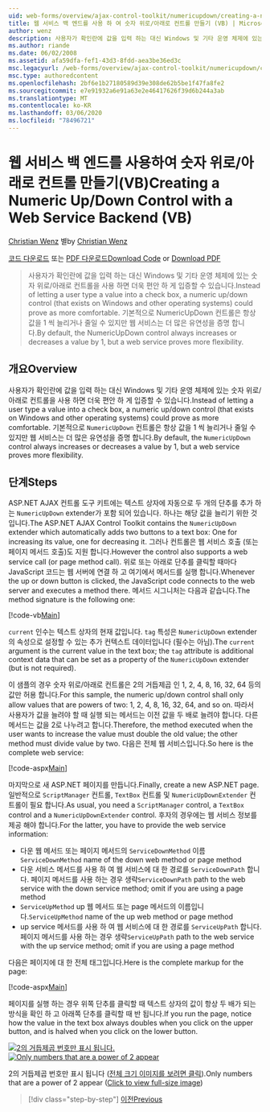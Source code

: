 ```yaml
---
uid: web-forms/overview/ajax-control-toolkit/numericupdown/creating-a-numeric-up-down-control-with-a-web-service-backend-vb
title: 웹 서비스 백 엔드를 사용 하 여 숫자 위로/아래로 컨트롤 만들기 (VB) | Microsoft Docs
author: wenz
description: 사용자가 확인란에 값을 입력 하는 대신 Windows 및 기타 운영 체제에 있는 숫자 위로/아래로 컨트롤을 사용 하 여 더 많은 기간을 입증할 수 있습니다.
ms.author: riande
ms.date: 06/02/2008
ms.assetid: afa59dfa-fef1-43d3-8fdd-aea3be36ed3c
msc.legacyurl: /web-forms/overview/ajax-control-toolkit/numericupdown/creating-a-numeric-up-down-control-with-a-web-service-backend-vb
msc.type: authoredcontent
ms.openlocfilehash: 2bf6e1b27180589d39e308de62b5be1f47fa8fe2
ms.sourcegitcommit: e7e91932a6e91a63e2e46417626f39d6b244a3ab
ms.translationtype: MT
ms.contentlocale: ko-KR
ms.lasthandoff: 03/06/2020
ms.locfileid: "78496721"
---
```

# <a name="creating-a-numeric-updown-control-with-a-web-service-backend-vb"></a><span data-ttu-id="97843-103">웹 서비스 백 엔드를 사용하여 숫자 위로/아래로 컨트롤 만들기(VB)</span><span class="sxs-lookup"><span data-stu-id="97843-103">Creating a Numeric Up/Down Control with a Web Service Backend (VB)</span></span>

<span data-ttu-id="97843-104">[Christian Wenz](https://github.com/wenz) 별</span><span class="sxs-lookup"><span data-stu-id="97843-104">by [Christian Wenz](https://github.com/wenz)</span></span>

<span data-ttu-id="97843-105">[코드 다운로드](https://download.microsoft.com/download/9/3/f/93f8daea-bebd-4821-833b-95205389c7d0/numericupdown1.vb.zip) 또는 [PDF 다운로드](https://download.microsoft.com/download/2/d/c/2dc10e34-6983-41d4-9c08-f78f5387d32b/numericupdown1VB.pdf)</span><span class="sxs-lookup"><span data-stu-id="97843-105">[Download Code](https://download.microsoft.com/download/9/3/f/93f8daea-bebd-4821-833b-95205389c7d0/numericupdown1.vb.zip) or [Download PDF](https://download.microsoft.com/download/2/d/c/2dc10e34-6983-41d4-9c08-f78f5387d32b/numericupdown1VB.pdf)</span></span>

> <span data-ttu-id="97843-106">사용자가 확인란에 값을 입력 하는 대신 Windows 및 기타 운영 체제에 있는 숫자 위로/아래로 컨트롤을 사용 하면 더욱 편안 하 게 입증할 수 있습니다.</span><span class="sxs-lookup"><span data-stu-id="97843-106">Instead of letting a user type a value into a check box, a numeric up/down control (that exists on Windows and other operating systems) could prove as more comfortable.</span></span> <span data-ttu-id="97843-107">기본적으로 NumericUpDown 컨트롤은 항상 값을 1 씩 늘리거나 줄일 수 있지만 웹 서비스는 더 많은 유연성을 증명 합니다.</span><span class="sxs-lookup"><span data-stu-id="97843-107">By default, the NumericUpDown control always increases or decreases a value by 1, but a web service proves more flexibility.</span></span>

## <a name="overview"></a><span data-ttu-id="97843-108">개요</span><span class="sxs-lookup"><span data-stu-id="97843-108">Overview</span></span>

<span data-ttu-id="97843-109">사용자가 확인란에 값을 입력 하는 대신 Windows 및 기타 운영 체제에 있는 숫자 위로/아래로 컨트롤을 사용 하면 더욱 편안 하 게 입증할 수 있습니다.</span><span class="sxs-lookup"><span data-stu-id="97843-109">Instead of letting a user type a value into a check box, a numeric up/down control (that exists on Windows and other operating systems) could prove as more comfortable.</span></span> <span data-ttu-id="97843-110">기본적으로 `NumericUpDown` 컨트롤은 항상 값을 1 씩 늘리거나 줄일 수 있지만 웹 서비스는 더 많은 유연성을 증명 합니다.</span><span class="sxs-lookup"><span data-stu-id="97843-110">By default, the `NumericUpDown` control always increases or decreases a value by 1, but a web service proves more flexibility.</span></span>

## <a name="steps"></a><span data-ttu-id="97843-111">단계</span><span class="sxs-lookup"><span data-stu-id="97843-111">Steps</span></span>

<span data-ttu-id="97843-112">ASP.NET AJAX 컨트롤 도구 키트에는 텍스트 상자에 자동으로 두 개의 단추를 추가 하는 `NumericUpDown` extender가 포함 되어 있습니다. 하나는 해당 값을 늘리기 위한 것입니다.</span><span class="sxs-lookup"><span data-stu-id="97843-112">The ASP.NET AJAX Control Toolkit contains the `NumericUpDown` extender which automatically adds two buttons to a text box: One for increasing its value, one for decreasing it.</span></span> <span data-ttu-id="97843-113">그러나 컨트롤은 웹 서비스 호출 (또는 페이지 메서드 호출)도 지원 합니다.</span><span class="sxs-lookup"><span data-stu-id="97843-113">However the control also supports a web service call (or page method call).</span></span> <span data-ttu-id="97843-114">위로 또는 아래로 단추를 클릭할 때마다 JavaScript 코드는 웹 서버에 연결 하 고 여기에서 메서드를 실행 합니다.</span><span class="sxs-lookup"><span data-stu-id="97843-114">Whenever the up or down button is clicked, the JavaScript code connects to the web server and executes a method there.</span></span> <span data-ttu-id="97843-115">메서드 시그니처는 다음과 같습니다.</span><span class="sxs-lookup"><span data-stu-id="97843-115">The method signature is the following one:</span></span>

[!code-vb[Main](creating-a-numeric-up-down-control-with-a-web-service-backend-vb/samples/sample1.vb)]

<span data-ttu-id="97843-116">`current` 인수는 텍스트 상자의 현재 값입니다. `tag` 특성은 `NumericUpDown` extender의 속성으로 설정할 수 있는 추가 컨텍스트 데이터입니다 (필수는 아님).</span><span class="sxs-lookup"><span data-stu-id="97843-116">The `current` argument is the current value in the text box; the `tag` attribute is additional context data that can be set as a property of the `NumericUpDown` extender (but is not required).</span></span>

<span data-ttu-id="97843-117">이 샘플의 경우 숫자 위로/아래로 컨트롤은 2의 거듭제곱 인 1, 2, 4, 8, 16, 32, 64 등의 값만 허용 합니다.</span><span class="sxs-lookup"><span data-stu-id="97843-117">For this sample, the numeric up/down control shall only allow values that are powers of two: 1, 2, 4, 8, 16, 32, 64, and so on.</span></span> <span data-ttu-id="97843-118">따라서 사용자가 값을 늘려야 할 때 실행 되는 메서드는 이전 값을 두 배로 늘려야 합니다. 다른 메서드는 값을 2로 나누려고 합니다.</span><span class="sxs-lookup"><span data-stu-id="97843-118">Therefore, the method executed when the user wants to increase the value must double the old value; the other method must divide value by two.</span></span> <span data-ttu-id="97843-119">다음은 전체 웹 서비스입니다.</span><span class="sxs-lookup"><span data-stu-id="97843-119">So here is the complete web service:</span></span>

[!code-aspx[Main](creating-a-numeric-up-down-control-with-a-web-service-backend-vb/samples/sample2.aspx)]

<span data-ttu-id="97843-120">마지막으로 새 ASP.NET 페이지를 만듭니다.</span><span class="sxs-lookup"><span data-stu-id="97843-120">Finally, create a new ASP.NET page.</span></span> <span data-ttu-id="97843-121">일반적으로 `ScriptManager` 컨트롤, `TextBox` 컨트롤 및 `NumericUpDownExtender` 컨트롤이 필요 합니다.</span><span class="sxs-lookup"><span data-stu-id="97843-121">As usual, you need a `ScriptManager` control, a `TextBox` control and a `NumericUpDownExtender` control.</span></span> <span data-ttu-id="97843-122">후자의 경우에는 웹 서비스 정보를 제공 해야 합니다.</span><span class="sxs-lookup"><span data-stu-id="97843-122">For the latter, you have to provide the web service information:</span></span>

- <span data-ttu-id="97843-123">다운 웹 메서드 또는 페이지 메서드의 `ServiceDownMethod` 이름</span><span class="sxs-lookup"><span data-stu-id="97843-123">`ServiceDownMethod` name of the down web method or page method</span></span>
- <span data-ttu-id="97843-124">다운 서비스 메서드를 사용 하 여 웹 서비스에 대 한 경로를 `ServiceDownPath` 합니다. 페이지 메서드를 사용 하는 경우 생략</span><span class="sxs-lookup"><span data-stu-id="97843-124">`ServiceDownPath` path to the web service with the down service method; omit if you are using a page method</span></span>
- <span data-ttu-id="97843-125">`ServiceUpMethod` up 웹 메서드 또는 page 메서드의 이름입니다.</span><span class="sxs-lookup"><span data-stu-id="97843-125">`ServiceUpMethod` name of the up web method or page method</span></span>
- <span data-ttu-id="97843-126">up service 메서드를 사용 하 여 웹 서비스에 대 한 경로를 `ServiceUpPath` 합니다. 페이지 메서드를 사용 하는 경우 생략</span><span class="sxs-lookup"><span data-stu-id="97843-126">`ServiceUpPath` path to the web service with the up service method; omit if you are using a page method</span></span>

<span data-ttu-id="97843-127">다음은 페이지에 대 한 전체 태그입니다.</span><span class="sxs-lookup"><span data-stu-id="97843-127">Here is the complete markup for the page:</span></span>

[!code-aspx[Main](creating-a-numeric-up-down-control-with-a-web-service-backend-vb/samples/sample3.aspx)]

<span data-ttu-id="97843-128">페이지를 실행 하는 경우 위쪽 단추를 클릭할 때 텍스트 상자의 값이 항상 두 배가 되는 방식을 확인 하 고 아래쪽 단추를 클릭할 때 반 됩니다.</span><span class="sxs-lookup"><span data-stu-id="97843-128">If you run the page, notice how the value in the text box always doubles when you click on the upper button, and is halved when you click on the lower button.</span></span>

<span data-ttu-id="97843-129">[![2의 거듭제곱 번호만 표시 됩니다.](creating-a-numeric-up-down-control-with-a-web-service-backend-vb/_static/image2.png)](creating-a-numeric-up-down-control-with-a-web-service-backend-vb/_static/image1.png)</span><span class="sxs-lookup"><span data-stu-id="97843-129">[![Only numbers that are a power of 2 appear](creating-a-numeric-up-down-control-with-a-web-service-backend-vb/_static/image2.png)](creating-a-numeric-up-down-control-with-a-web-service-backend-vb/_static/image1.png)</span></span>

<span data-ttu-id="97843-130">2의 거듭제곱 번호만 표시 됩니다 ([전체 크기 이미지를 보려면 클릭](creating-a-numeric-up-down-control-with-a-web-service-backend-vb/_static/image3.png)).</span><span class="sxs-lookup"><span data-stu-id="97843-130">Only numbers that are a power of 2 appear ([Click to view full-size image](creating-a-numeric-up-down-control-with-a-web-service-backend-vb/_static/image3.png))</span></span>

> [!div class="step-by-step"]
> [<span data-ttu-id="97843-131">이전</span><span class="sxs-lookup"><span data-stu-id="97843-131">Previous</span></span>](creating-a-numeric-up-down-control-with-a-web-service-backend-cs.md)
